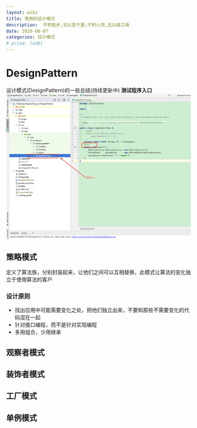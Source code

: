 ```yaml
---
layout: wiki
title: 常用的设计模式
description:  不积跬步,无以至千里;不积小流,无以成江海
date: 2020-06-07
categories: 设计模式
# prism: [adb]
---
```


# DesignPattern
设计模式(DesignPattern)的一些总结(持续更新中)
**测试程序入口**
![传送门](images/wiki/enter.png)

## 策略模式
定义了算法族，分别封装起来，让他们之间可以互相替换，此模式让算法的变化独立于使用算法的客户

### 设计原则
* 找出应用中可能需要变化之处，把他们独立出来，不要和那些不需要变化的代码混在一起
* 针对接口编程，而不是针对实现编程
* 多用组合，少用继承



## 观察者模式

## 装饰者模式

## 工厂模式

## 单例模式
